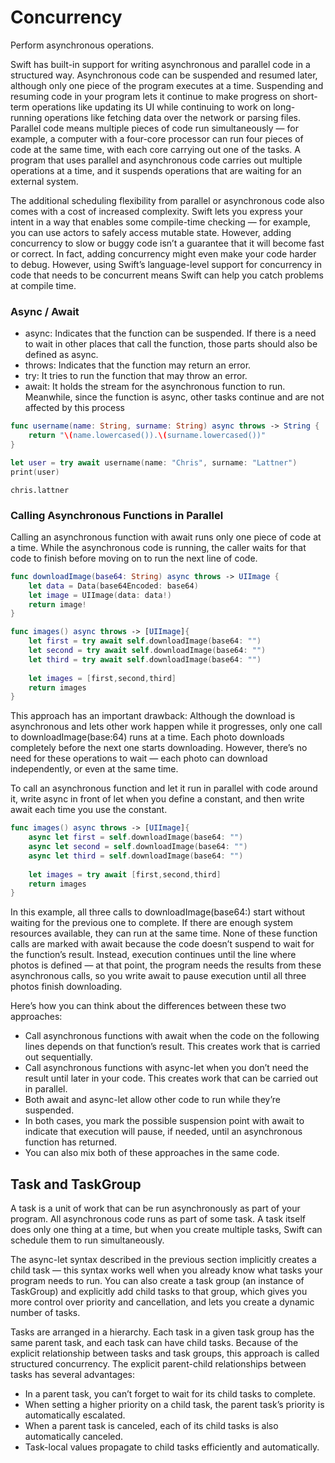 # Concurrency
Perform asynchronous operations.

Swift has built-in support for writing asynchronous and parallel code in a structured way. Asynchronous code can be suspended and resumed later, although only one piece of the program executes at a time. Suspending and resuming code in your program lets it continue to make progress on short-term operations like updating its UI while continuing to work on long-running operations like fetching data over the network or parsing files. Parallel code means multiple pieces of code run simultaneously — for example, a computer with a four-core processor can run four pieces of code at the same time, with each core carrying out one of the tasks. A program that uses parallel and asynchronous code carries out multiple operations at a time, and it suspends operations that are waiting for an external system.

The additional scheduling flexibility from parallel or asynchronous code also comes with a cost of increased complexity. Swift lets you express your intent in a way that enables some compile-time checking — for example, you can use actors to safely access mutable state. However, adding concurrency to slow or buggy code isn’t a guarantee that it will become fast or correct. In fact, adding concurrency might even make your code harder to debug. However, using Swift’s language-level support for concurrency in code that needs to be concurrent means Swift can help you catch problems at compile time.

### Async / Await

- async: Indicates that the function can be suspended. If there is a need to wait in other places that call the function, those parts should also be defined as async.
- throws: Indicates that the function may return an error.
- try: It tries to run the function that may throw an error.
- await: It holds the stream for the asynchronous function to run. Meanwhile, since the function is async, other tasks continue and are not affected by this process

```swift
func username(name: String, surname: String) async throws -> String {
    return "\(name.lowercased()).\(surname.lowercased())"
}

let user = try await username(name: "Chris", surname: "Lattner")
print(user)
```
```
chris.lattner
```

### Calling Asynchronous Functions in Parallel

Calling an asynchronous function with await runs only one piece of code at a time. While the asynchronous code is running, the caller waits for that code to finish before moving on to run the next line of code.
```swift
func downloadImage(base64: String) async throws -> UIImage {
    let data = Data(base64Encoded: base64)
    let image = UIImage(data: data!)
    return image!
}
```

```swift
func images() async throws -> [UIImage]{
    let first = try await self.downloadImage(base64: "")
    let second = try await self.downloadImage(base64: "")
    let third = try await self.downloadImage(base64: "")
        
    let images = [first,second,third]
    return images
}
```
This approach has an important drawback: Although the download is asynchronous and lets other work happen while it progresses, only one call to downloadImage(base:64) runs at a time. Each photo downloads completely before the next one starts downloading. However, there’s no need for these operations to wait — each photo can download independently, or even at the same time.

To call an asynchronous function and let it run in parallel with code around it, write async in front of let when you define a constant, and then write await each time you use the constant.
```swift
func images() async throws -> [UIImage]{
    async let first = self.downloadImage(base64: "")
    async let second = self.downloadImage(base64: "")
    async let third = self.downloadImage(base64: "")
        
    let images = try await [first,second,third]
    return images
}
```
In this example, all three calls to downloadImage(base64:) start without waiting for the previous one to complete. If there are enough system resources available, they can run at the same time. None of these function calls are marked with await because the code doesn’t suspend to wait for the function’s result. Instead, execution continues until the line where photos is defined — at that point, the program needs the results from these asynchronous calls, so you write await to pause execution until all three photos finish downloading.

Here’s how you can think about the differences between these two approaches:
- Call asynchronous functions with await when the code on the following lines depends on that function’s result. This creates work that is carried out sequentially.
- Call asynchronous functions with async-let when you don’t need the result until later in your code. This creates work that can be carried out in parallel.
- Both await and async-let allow other code to run while they’re suspended.
- In both cases, you mark the possible suspension point with await to indicate that execution will pause, if needed, until an asynchronous function has returned.
- You can also mix both of these approaches in the same code.

## Task and TaskGroup
A task is a unit of work that can be run asynchronously as part of your program. All asynchronous code runs as part of some task. A task itself does only one thing at a time, but when you create multiple tasks, Swift can schedule them to run simultaneously.

The async-let syntax described in the previous section implicitly creates a child task — this syntax works well when you already know what tasks your program needs to run. You can also create a task group (an instance of TaskGroup) and explicitly add child tasks to that group, which gives you more control over priority and cancellation, and lets you create a dynamic number of tasks.

Tasks are arranged in a hierarchy. Each task in a given task group has the same parent task, and each task can have child tasks. Because of the explicit relationship between tasks and task groups, this approach is called structured concurrency. The explicit parent-child relationships between tasks has several advantages:

- In a parent task, you can’t forget to wait for its child tasks to complete.
- When setting a higher priority on a child task, the parent task’s priority is automatically escalated.
- When a parent task is canceled, each of its child tasks is also automatically canceled.
- Task-local values propagate to child tasks efficiently and automatically.

```swift
```

```swift
```

```swift
```

```swift
```
